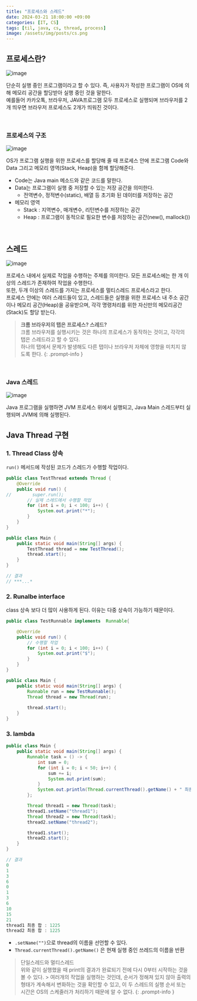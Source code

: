 ```yaml
---
title: "프로세스와 스레드"
date: 2024-03-21 18:00:00 +09:00
categories: [IT, CS]
tags: [til, java, cs, thread, process]
image: /assets/img/posts/cs.png
---
```


## 프로세스란?

![image](https://github.com/honge7694/honge7694.github.io/assets/76715487/da68d2cf-db14-4f01-94a2-1d0084e82a7e)

단순히 실행 중인 프로그램이라고 할 수 있다. 즉, 사용자가 작성한 프로그램이 OS에 의해 메모리 공간을 할당받아 실행 중인 것을 말한다.      
예를들어 카카오톡, 브라우저, JAVA프로그램 모두 프로세스로 실행되며 브라우저를 2개 띄우면 브라우저 프로세스도 2개가 띄워진 것이다.

<br/>

### 프로세스의 구조

![image](https://github.com/honge7694/honge7694.github.io/assets/76715487/265621a9-4f06-4b6e-a860-2387d9bc6204)

OS가 프로그램 실행을 위한 프로세스를 할당해 줄 때 프로세스 안에 프로그램 Code와 Data 그리고 메모리 영역(Stack, Heap)을 함께 할당해준다.

+ Code는 Java main 메소드와 같은 코드를 말한다.
+ Data는 프로그램이 실행 중 저장할 수 있는 저장 공간을 의미한다.
	+ 전역변수, 정적변수(static), 배열 등 초기화 된 데이터를 저장하는 공간
+ 메모리 영역
	+ Stack : 지역변수, 매개변수, 리턴변수를 저장하는 공간
	+ Heap : 프로그램이 동적으로 필요한 변수를 저장하는 공간(new(), mallock())

<br/>

## 스레드

![image](https://github.com/honge7694/honge7694.github.io/assets/76715487/ae732f62-224d-4e36-9fb0-ef99858190ff)

프로세스 내에서 실제로 작업을 수행하는 주제를 의미한다. 모든 프로세스에는 한 개 이상의 스레드가 존재하여 작업을 수행한다.     
또한, 두개 이상의 스레드를 가지는 프로세스를 멀티스레드 프로세스라고 한다.     
프로세스 안에는 여러 스레드들이 있고, 스레드들은 실행을 위한 프로세스 내 주소 공간이나 메모리 공간(Heap)을 공유받으며, 각각 명령처리를 위한 자신만의 메모리공간(Stack)도 할당 받는다.

> **크롬 브라우저의 탭은 프로세스? 스레드?**    
> 크롬 브라우저를 실행시키는 것은 하나의 프로세스가 동작하는 것이고, 각각의 탭은 스레드라고 할 수 있다.        
> 하나의 탭에서 문제가 발생해도 다른 탭이나 브라우저 자체에 영향을 미치지 않도록 한다.
{: .prompt-info }


<br/>

### Java 스레드

![image](https://github.com/honge7694/honge7694.github.io/assets/76715487/edcdac66-401d-4a6a-affc-ab317823d639)

Java 프로그램을 실행하면 JVM 프로세스 위에서 실행되고, Java Main 스레드부터 실행되며 JVM에 의해 실행된다.

## Java Thread 구현

### 1. Thread Class 상속
`run()` 메서드에 작성된 코드가 스레드가 수행할 작업이다.

```java
public class TestThread extends Thread {
    @Override
    public void run() {
//        super.run();
        // 실제 스레드에서 수행할 작업
        for (int i = 0; i < 100; i++) {
            System.out.print("*");
        }
    }
}
```

```java
public class Main {
    public static void main(String[] args) {
        TestThread thread = new TestThread();
        thread.start();
    }
}

// 결과
// ***...*
```

### 2. Runalbe interface
 class 상속 보다 더 많이 사용하게 된다. 이유는 다중 상속이 가능하기 때문이다.

```java
public class TestRunnable implements  Runnable{

    @Override
    public void run() {
        // 수행할 작업
        for (int i = 0; i < 100; i++) {
            System.out.print("$");
        }
    }
}
```

```java
public class Main {
    public static void main(String[] args) {
        Runnable run = new TestRunnable();
        Thread thread = new Thread(run);
		
        thread.start();
    }
}
```

### 3. lambda

```java
public class Main {
    public static void main(String[] args) {
        Runnable task = () -> {
            int sum = 0;
            for (int i = 0; i < 50; i++) {
                sum += i;
                System.out.print(sum);
            }
            System.out.println(Thread.currentThread().getName() + " 최종 합 : " + sum);
        };

        Thread thread1 = new Thread(task);
        thread1.setName("thread1");
        Thread thread2 = new Thread(task);
        thread2.setName("thread2");

        thread1.start();
        thread2.start();
    }
}

// 결과
0
1
3
6
0
1
3
6
10
15
21
thread1 최종 합 : 1225
thread2 최종 합 : 1225
```

+ `.setName("")`으로 thread의 이름을 선언할 수 있다.
+ `Thread.currentThread().getName()` 은 현재 실행 중인 쓰레드의 이름을 반환


> 단일스레드와 멀티스레드    
> 위와 같이 실행했을 때 print의 결과가 완료되기 전에 다시 0부터 시작하는 것을 볼 수 있다.     > 여러개의 작업을 실행하는 것인데, 순서가 정해져 있지 않아 출력의 형태가 계속해서 변화하는 것을 확인할 수 있고, 이 두 스레드의 실행 순서 또는 시간은 OS의 스케줄러가 처리하기 때문에 알 수 없다.
{: .prompt-info }